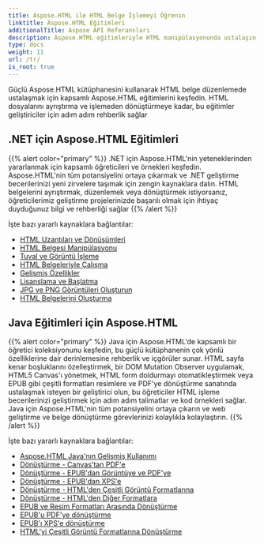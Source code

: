 ```yaml
---
title: Aspose.HTML ile HTML Belge İşlemeyi Öğrenin
linktitle: Aspose.HTML Eğitimleri
additionalTitle: Aspose API Referansları
description: Aspose.HTML eğitimleriyle HTML manipülasyonunda ustalaşın - ayrıştırmadan dönüştürmeye, geliştiriciler için adım adım rehberlik.
type: docs
weight: 11
url: /tr/
is_root: true
---
```


Güçlü Aspose.HTML kütüphanesini kullanarak HTML belge düzenlemede ustalaşmak için kapsamlı Aspose.HTML eğitimlerini keşfedin. HTML dosyalarını ayrıştırma ve işlemeden dönüştürmeye kadar, bu eğitimler geliştiriciler için adım adım rehberlik sağlar

## .NET için Aspose.HTML Eğitimleri
{{% alert color="primary" %}}
.NET için Aspose.HTML'nin yeteneklerinden yararlanmak için kapsamlı öğreticileri ve örnekleri keşfedin. Aspose.HTML'nin tüm potansiyelini ortaya çıkarmak ve .NET geliştirme becerilerinizi yeni zirvelere taşımak için zengin kaynaklara dalın. HTML belgelerini ayrıştırmak, düzenlemek veya dönüştürmek istiyorsanız, öğreticilerimiz geliştirme projelerinizde başarılı olmak için ihtiyaç duyduğunuz bilgi ve rehberliği sağlar 
{{% /alert %}}

İşte bazı yararlı kaynaklara bağlantılar:
 
- [HTML Uzantıları ve Dönüşümleri](./net/html-extensions-and-conversions/)
- [HTML Belgesi Manipülasyonu](./net/html-document-manipulation/)
- [Tuval ve Görüntü İşleme](./net/canvas-and-image-manipulation/)
- [HTML Belgeleriyle Çalışma](./net/working-with-html-documents/)
- [Gelişmiş Özellikler](./net/advanced-features/)
- [Lisanslama ve Başlatma](./net/licensing-and-initialization/)
- [JPG ve PNG Görüntüleri Oluşturun](./net/generate-jpg-and-png-images/)
- [HTML Belgelerini Oluşturma](./net/rendering-html-documents/)

## Java Eğitimleri için Aspose.HTML
{{% alert color="primary" %}}
Java için Aspose.HTML'de kapsamlı bir öğretici koleksiyonunu keşfedin, bu güçlü kütüphanenin çok yönlü özelliklerine dair derinlemesine rehberlik ve içgörüler sunar. HTML sayfa kenar boşluklarını özelleştirmek, bir DOM Mutation Observer uygulamak, HTML5 Canvas'ı yönetmek, HTML form doldurmayı otomatikleştirmek veya EPUB gibi çeşitli formatları resimlere ve PDF'ye dönüştürme sanatında ustalaşmak isteyen bir geliştirici olun, bu öğreticiler HTML işleme becerilerinizi geliştirmek için adım adım talimatlar ve kod örnekleri sağlar. Java için Aspose.HTML'nin tüm potansiyelini ortaya çıkarın ve web geliştirme ve belge dönüştürme görevlerinizi kolaylıkla kolaylaştırın. 
{{% /alert %}}

İşte bazı yararlı kaynaklara bağlantılar:
 
- [Aspose.HTML Java'nın Gelişmiş Kullanımı](./java/advanced-usage/)
- [Dönüştürme - Canvas'tan PDF'e](./java/conversion-canvas-to-pdf/)
- [Dönüştürme - EPUB'dan Görüntüye ve PDF'ye](./java/conversion-epub-to-image-and-pdf/)
- [Dönüştürme - EPUB'dan XPS'e](./java/conversion-epub-to-xps/)
- [Dönüştürme - HTML'den Çeşitli Görüntü Formatlarına](./java/conversion-html-to-various-image-formats/)
- [Dönüştürme - HTML'den Diğer Formatlara](./java/conversion-html-to-other-formats/)
- [EPUB ve Resim Formatları Arasında Dönüştürme](./java/converting-between-epub-and-image-formats/)
- [EPUB'u PDF'ye dönüştürme](./java/converting-epub-to-pdf/)
- [EPUB'ı XPS'e dönüştürme](./java/converting-epub-to-xps/)
- [HTML'yi Çeşitli Görüntü Formatlarına Dönüştürme](./java/converting-html-to-various-image-formats/)